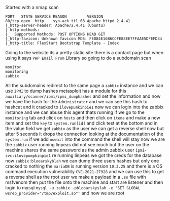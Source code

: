 Started with a nmap scan
```
PORT   STATE SERVICE REASON         VERSION
80/tcp open  http    syn-ack ttl 63 Apache httpd 2.4.41
|_http-server-header: Apache/2.4.41 (Ubuntu)
| http-methods: 
|_  Supported Methods: POST OPTIONS HEAD GET
|_http-favicon: Unknown favicon MD5: FED84E16B6CCFE88EE7FFAAE5DFEFD34
|_http-title: FlexStart Bootstrap Template - Index
```
Going to the website its a pretty static site there is a contact page but when using it says `PHP Email From` Library so going to do a subdomain scan
```
monitor
monitoring
zabbix
```
All the subdomains redirect to the same page a `zabbix` instance and we can use `IPMI` to dump hashes metasploit has a module for this `auxiliary/scanner/ipmi/ipmi_dumphashes` and set the information and now we have the hash for the `Administrator` and we can see this hash to hashcat and it cracked to `ilovepumkinpie1` now we can login into the zabbix instance and we can abuse this agent thats running if we go to the `monitoring` tab and click on `hosts` and then click on `items` and make a new item and set the `key` to `system.run[id]` and click test at the bottom and  in the value field we get `zabbix` as the user we can get a reverse shell now but after 5 seconds it drops the connection looking at the documentation of the `system.run` if we add `nowait` into the command the shell will stay now we are the `zabbix` user running linpeas did not see much but the user on the machine shares the same password as the admin zabbix user `ipmi-svc:ilovepumpkinpie1` re running linpeas we got the creds for the database now `zabbix:blooarskyblah` we can dump three users hashes but only one cracked to nothing the `mariaDB` is running version `10.3.25` and there is a OS command execution vulnerability `CVE-2021-27928` and we can use this to get a reverse shell as the root user we make a payload in a `.so` file with msfvenom then put the file onto the machine and start are listener and then login to mysql `mysql -u zabbix -pblooarskyslah -e 'SET GLOBAL wsrep_provider="/tmp/exploit.so"'` and now we are root   